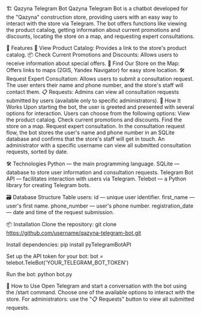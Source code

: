 🏗 Qazyna Telegram Bot
Qazyna Telegram Bot is a chatbot developed for the "Qazyna" construction store, providing users with an easy way to interact with the store via Telegram. The bot offers functions like viewing the product catalog, getting information about current promotions and discounts, locating the store on a map, and requesting expert consultations.

🔧 Features
🛒 View Product Catalog: Provides a link to the store's product catalog.
📦 Check Current Promotions and Discounts: Allows users to receive information about special offers.
📍 Find Our Store on the Map: Offers links to maps (2GIS, Yandex Navigator) for easy store location.
🛠 Request Expert Consultation: Allows users to submit a consultation request. The user enters their name and phone number, and the store's staff will contact them.
📋 Requests: Admins can view all consultation requests submitted by users (available only to specific administrators).
🚀 How It Works
Upon starting the bot, the user is greeted and presented with several options for interaction.
Users can choose from the following options:
View the product catalog.
Check current promotions and discounts.
Find the store on a map.
Request expert consultation.
In the consultation request flow, the bot stores the user's name and phone number in an SQLite database and confirms that the store's staff will get in touch.
An administrator with a specific username can view all submitted consultation requests, sorted by date.

🛠 Technologies
Python — the main programming language.
SQLite — database to store user information and consultation requests.
Telegram Bot API — facilitates interaction with users via Telegram.
Telebot — a Python library for creating Telegram bots.

🗃 Database Structure
Table users:
id — unique user identifier.
first_name — user's first name.
phone_number — user's phone number.
registration_date — date and time of the request submission.

📦 Installation
Clone the repository:
git clone https://github.com/username/qazyna-telegram-bot.git

Install dependencies:
pip install pyTelegramBotAPI

Set up the API token for your bot:
bot = telebot.TeleBot('YOUR_TELEGRAM_BOT_TOKEN')

Run the bot:
python bot.py

💬 How to Use
Open Telegram and start a conversation with the bot using the /start command.
Choose one of the available options to interact with the store.
For administrators: use the "📋 Requests" button to view all submitted requests.
